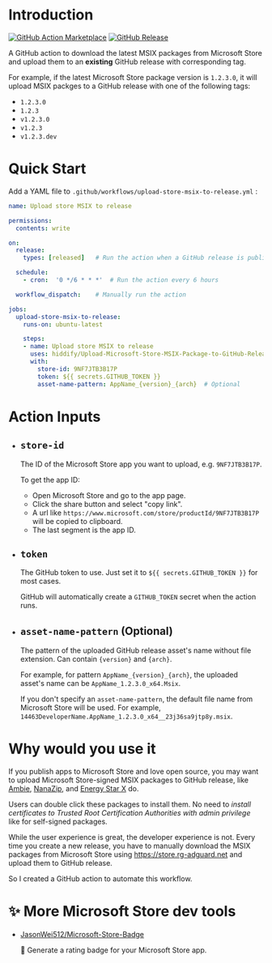 # Introduction

[![GitHub Action Marketplace](https://img.shields.io/badge/GitHub%20Action-Marketplace-red)](https://github.com/marketplace/actions/upload-microsoft-store-msix-package-to-github-release)
[![GitHub Release](https://img.shields.io/github/v/release/hiddify/Upload-Microsoft-Store-MSIX-Package-to-GitHub-Release?label=Release)](https://github.com/JasonWei512/Upload-Microsoft-Store-MSIX-Package-to-GitHub-Release/releases/latest)

A GitHub action to download the latest MSIX packages from Microsoft Store and upload them to an **existing** GitHub release with corresponding tag. 

For example, if the latest Microsoft Store package version is `1.2.3.0`, it will upload MSIX packges to a GitHub release with one of the following tags:

- `1.2.3.0`
- `1.2.3`
- `v1.2.3.0`
- `v1.2.3`
- `v1.2.3.dev`


# Quick Start

Add a YAML file to `.github/workflows/upload-store-msix-to-release.yml` :

```yaml
name: Upload store MSIX to release

permissions:
  contents: write

on:
  release:
    types: [released]   # Run the action when a GitHub release is published

  schedule:
    - cron:  '0 */6 * * *'  # Run the action every 6 hours

  workflow_dispatch:    # Manually run the action

jobs:
  upload-store-msix-to-release:
    runs-on: ubuntu-latest

    steps:
    - name: Upload store MSIX to release
      uses: hiddify/Upload-Microsoft-Store-MSIX-Package-to-GitHub-Release@v1
      with:
        store-id: 9NF7JTB3B17P
        token: ${{ secrets.GITHUB_TOKEN }}
        asset-name-pattern: AppName_{version}_{arch}  # Optional
```


# Action Inputs

- ## `store-id`

  The ID of the Microsoft Store app you want to upload, e.g. `9NF7JTB3B17P`.

  To get the app ID:
  - Open Microsoft Store and go to the app page.
  - Click the share button and select "copy link".   
  - A url like `https://www.microsoft.com/store/productId/9NF7JTB3B17P` will be copied to clipboard. 
  - The last segment is the app ID.

- ## `token`

  The GitHub token to use. Just set it to `${{ secrets.GITHUB_TOKEN }}` for most cases. 

  GitHub will automatically create a `GITHUB_TOKEN` secret when the action runs.

- ## `asset-name-pattern` (Optional)

  The pattern of the uploaded GitHub release asset's name without file extension. Can contain `{version}` and `{arch}`. 

  For example, for pattern `AppName_{version}_{arch}`, the uploaded asset's name can be `AppName_1.2.3.0_x64.Msix`.

  If you don't specify an `asset-name-pattern`, the default file name from Microsoft Store will be used. For example, `14463DeveloperName.AppName_1.2.3.0_x64__23j36sa9jtp8y.msix`.


# Why would you use it

If you publish apps to Microsoft Store and love open source, you may want to upload Microsoft Store-signed MSIX packages to GitHub release, like [Ambie](https://github.com/jenius-apps/ambie), [NanaZip](https://github.com/M2Team/NanaZip), and [Energy Star X](https://github.com/JasonWei512/EnergyStarX) do. 

Users can double click these packages to install them. No need to *install certificates to Trusted Root Certification Authorities with admin privilege* like for self-signed packages.

While the user experience is great, the developer experience is not. Every time you create a new release, you have to manually download the MSIX packages from Microsoft Store using https://store.rg-adguard.net and upload them to GitHub release.

So I created a GitHub action to automate this workflow.

# ✨ More Microsoft Store dev tools

- [JasonWei512/Microsoft-Store-Badge](https://github.com/JasonWei512/Microsoft-Store-Badge)
  
  🏅 Generate a rating badge for your Microsoft Store app.
